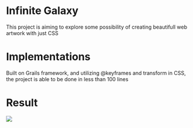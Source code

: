 <h1>Infinite Galaxy</h1>
This project is aiming to explore some possibility of creating beautifull web artwork with just CSS

<h1>Implementations</h1>
Built on Grails framework, and utilizing @keyframes and transform in CSS, the project is able to be done in less than 100 lines

<h1>Result</h1>
<img src="infinite_galaxy.gif"></img>
